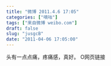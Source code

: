```yaml
---
title: "微博 2011.4.6 17:05"
categories: ["嘀咕"]
tags: ["来自微博 weibo.com"]
draft: false
slug: "jusgcB"
date: "2011-04-06 17:05:00"
---
```


<p>头有一点点痛，疼痛感，真好。 O网页链接 ​​​​</p>
